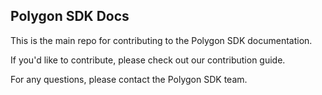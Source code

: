 ## Polygon SDK Docs

This is the main repo for contributing to the Polygon SDK documentation.

If you'd like to contribute, please check out our contribution guide.

For any questions, please contact the Polygon SDK team.